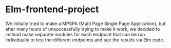 # Elm-frontend-project

We initially tried to make a MPSPA (Multi Page Single Page Application), 
but after many hours of unsuccessfully trying to make it work, we decided
to instead make separate modules for each endpoint that can be run individually
to test the different endpoints and see the results via Elm code.
